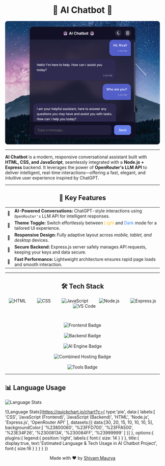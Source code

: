 <h1 align="center"> 🤖 AI Chatbot 🤖 </h1>

<p align="center">
  <img src="https://raw.githubusercontent.com/ShivamMaurya2002/AI-Chatbot/main/assets/Chatbot1.png" width="400" alt="Chatbot Screenshot"  
    style="width: 100%; height: 400px; object-fit: cover; border-radius: 8px;" />
</p>

---

<b>AI Chatbot</b> is a modern, responsive conversational assistant built with <strong>HTML, CSS, and JavaScript</strong>, seamlessly integrated with a <strong>Node.js + Express</strong> backend. It leverages the power of <strong>OpenRouter's LLM API</strong> to deliver intelligent, real-time interactions—offering a fast, elegant, and intuitive user experience inspired by ChatGPT.

---

<h2 align="center">🌟 Key Features</h2>

<table align="center">
  <tr>
    <td>🧠</td>
    <td><strong>AI-Powered Conversations:</strong> ChatGPT-style interactions using <code>OpenRouter's</code> LLM API for intelligent responses.</td>
  </tr>
  <tr>
    <td>🌙</td>
    <td><strong>Theme Toggle:</strong> Switch effortlessly between <span style="color:#FBBF24;">Light</span> and <span style="color:#3B82F6;">Dark</span> mode for a tailored UI experience.</td>
  </tr>
  <tr>
    <td>📱</td>
    <td><strong>Responsive Design:</strong> Fully adaptive layout across <em>mobile, tablet, and desktop</em> devices.</td>
  </tr>
  <tr>
    <td>🔐</td>
    <td><strong>Secure Backend:</strong> Express.js server safely manages API requests, keeping your keys and data secure.</td>
  </tr>
  <tr>
    <td>🚀</td>
    <td><strong>Fast Performance:</strong> Lightweight architecture ensures rapid page loads and smooth interaction.</td>
  </tr>
</table>

---

<h2 align="center">🛠️ Tech Stack</h2>

<p align="center">
  <span style="margin: 0 10px;">
    <img src="https://skillicons.dev/icons?i=html&theme=light" alt="HTML" />
  </span>
  &nbsp;&nbsp;<span style="margin: 0 10px;">
    <img src="https://skillicons.dev/icons?i=css&theme=light" alt="CSS" />
  </span>
  &nbsp;&nbsp;<span style="margin: 0 10px;">
    <img src="https://skillicons.dev/icons?i=js&theme=light" alt="JavaScript" />
  </span>
  &nbsp;&nbsp;<span style="margin: 0 10px;">
    <img src="https://skillicons.dev/icons?i=nodejs&theme=light" alt="Node.js" />
  </span>
  &nbsp;&nbsp;<span style="margin: 0 10px;">
    <img src="https://skillicons.dev/icons?i=express&theme=light" alt="Express.js" />
  </span>
  &nbsp;&nbsp;<span style="margin: 0 10px;">
    <img src="https://skillicons.dev/icons?i=vscode&theme=light" alt="VS Code" />
  </span>
</p></br>

<p align="center">
  <!-- Frontend Badge -->
  <img src="https://img.shields.io/badge/Frontend-HTML%20%7C%20CSS%20%7C%20JavaScript-007ACC?style=for-the-badge&logo=javascript&logoColor=white" alt="Frontend Badge" />
  </br></br>
  <!-- Backend Badge -->
  <img src="https://img.shields.io/badge/Backend-Node.js%20%7C%20Express-339933?style=for-the-badge&logo=node.js&logoColor=white" alt="Backend Badge" />
  </br></br>
  <!-- AI Engine Badge -->
  <img src="https://img.shields.io/badge/AI%20Engine-OpenRouter.ai-5e2ca5?style=for-the-badge&logo=openai&logoColor=white" alt="AI Engine Badge" />
  </br></br>
  <!-- Hosting Platforms -->
  <img src="https://img.shields.io/badge/Hosting-Render%20%7C%20Netlify%20%7C%20GitHub%20Pages-6e5494?style=for-the-badge&logo=cloudflare&logoColor=white" alt="Combined Hosting Badge" /></br></br>
  <!-- Tools Badge -->
  <img src="https://img.shields.io/badge/Tools-dotenv%20%7C%20Fetch%20API%20%7C%20VS%20Code-0078D7?style=for-the-badge&logo=visualstudiocode&logoColor=white" alt="Tools Badge" />
</p>

---

## 📊 Language Usage

![Language Stats](https://quickchart.io/chart?c={type:'pie',data:{labels:['CSS','JavaScript','HTML'],datasets:[{data:[56.9,30.4,12.7],backgroundColor:['%23800080','%23F7DF1E','%23E34F26']}]},"options":{"plugins":{"legend":{"position":"right"}}}})

![Language Stats](https://quickchart.io/chart?c={
  type:'pie',
  data:{
    labels:[
      'CSS',
      'JavaScript (Frontend)',
      'JavaScript (Backend)',
      'HTML',
      'Node.js',
      'Express.js',
      'OpenRouter API'
    ],
    datasets:[{
      data:[30, 20, 15, 10, 10, 10, 5],
      backgroundColor:[
        '%23800080',
        '%23FFD700',
        '%23FFA500',
        '%23E34F26',
        '%2300813A',
        '%230084FF',
        '%23999999'
      ]
    }]
  },
  options:{
    plugins:{
      legend:{
        position:'right',
        labels:{
          font:{
            size: 14
          }
        }
      },
      title:{
        display:true,
        text:'Estimated Language & Tech Usage in AI Chatbot Project',
        font:{
          size:16
        }
      }
    }
  }
})


<p align="center">Made with ❤️ by <a href="https://github.com/ShivamMaurya2002">Shivam Maurya</a></p>
